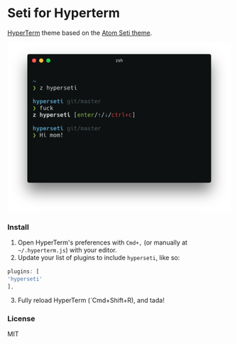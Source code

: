 # Seti for Hyperterm

[HyperTerm](https://github.com/zeit/hyperterm) theme based on the [Atom Seti theme](https://github.com/jesseweed/seti-ui).

![hyperseti](screenshot.png)

### Install
1. Open HyperTerm's preferences with `Cmd+,` (or manually at `~/.hyperterm.js`) with your editor.
2. Update your list of plugins to include `hyperseti`, like so:

  ```js
plugins: [
  'hyperseti'
],
```
3. Fully reload HyperTerm (`Cmd+Shift+R), and tada!

### License
MIT

